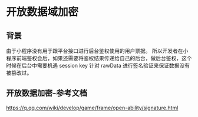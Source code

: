 # 开放数据域加密

## 背景

由于小程序没有用于跟平台接口进行后台鉴权使用的用户票据。
所以开发者在小程序前端鉴权会后，如果还需要将鉴权结果传递给自己的后台，做后台鉴权，这个时候在后台中需要机遇 session key 针对 rawData 进行签名验证来保证数据没有被篡改过。

## 开放数据加密-参考文档

https://q.qq.com/wiki/develop/game/frame/open-ability/signature.html
